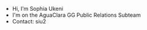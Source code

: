 - Hi, I’m Sophia Ukeni
- I'm on the AguaClara GG Public Relations Subteam
- Contact: siu2

<!---You can click the Preview link to take a look at your changes.

sophiaukeni/sophiaukeni is a ✨ special ✨ repository because its `README.md` (this file) appears on your GitHub profile.
--->
